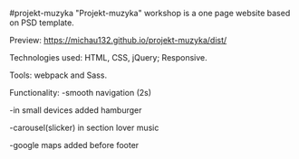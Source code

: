 #projekt-muzyka
"Projekt-muzyka" workshop is a one page website based on PSD template.

Preview: https://michau132.github.io/projekt-muzyka/dist/

Technologies used: HTML, CSS, jQuery; Responsive.

Tools: webpack and Sass.

Functionality: -smooth navigation (2s)

-in small devices added hamburger

-carousel(slicker) in section lover music

-google maps added before footer
